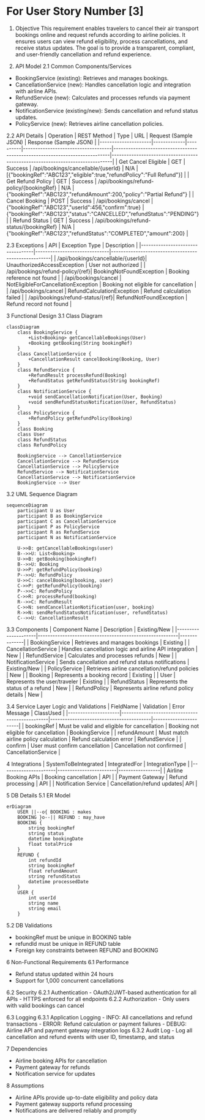 # For User Story Number [3]
1. Objective
This requirement enables travelers to cancel their air transport bookings online and request refunds according to airline policies. It ensures users can view refund eligibility, process cancellations, and receive status updates. The goal is to provide a transparent, compliant, and user-friendly cancellation and refund experience.

2. API Model
  2.1 Common Components/Services
  - BookingService (existing): Retrieves and manages bookings.
  - CancellationService (new): Handles cancellation logic and integration with airline APIs.
  - RefundService (new): Calculates and processes refunds via payment gateway.
  - NotificationService (existing/new): Sends cancellation and refund status updates.
  - PolicyService (new): Retrieves airline cancellation policies.

  2.2 API Details
| Operation           | REST Method | Type     | URL                                | Request (Sample JSON)                                                      | Response (Sample JSON)                                                      |
|---------------------|-------------|----------|------------------------------------|----------------------------------------------------------------------------|------------------------------------------------------------------------------|
| Get Cancel Eligible | GET         | Success  | /api/bookings/cancellable/{userId} | N/A                                                                        | [{"bookingRef":"ABC123","eligible":true,"refundPolicy":"Full Refund"}]         |
| Get Refund Policy   | GET         | Success  | /api/bookings/refund-policy/{bookingRef} | N/A                                                                | {"bookingRef":"ABC123","refundAmount":200,"policy":"Partial Refund"}           |
| Cancel Booking      | POST        | Success  | /api/bookings/cancel               | {"bookingRef":"ABC123","userId":456,"confirm":true}                        | {"bookingRef":"ABC123","status":"CANCELLED","refundStatus":"PENDING"}        |
| Refund Status       | GET         | Success  | /api/bookings/refund-status/{bookingRef} | N/A                                                                | {"bookingRef":"ABC123","refundStatus":"COMPLETED","amount":200}                |

  2.3 Exceptions
| API                              | Exception Type               | Description                                         |
|----------------------------------|------------------------------|-----------------------------------------------------|
| /api/bookings/cancellable/{userId}| UnauthorizedAccessException  | User not authorized                                 |
| /api/bookings/refund-policy/{ref}| BookingNotFoundException     | Booking reference not found                         |
| /api/bookings/cancel             | NotEligibleForCancellationException | Booking not eligible for cancellation      |
| /api/bookings/cancel             | RefundCalculationException   | Refund calculation failed                           |
| /api/bookings/refund-status/{ref}| RefundNotFoundException      | Refund record not found                             |

3 Functional Design
  3.1 Class Diagram
```mermaid
classDiagram
    class BookingService {
        +List<Booking> getCancellableBookings(User)
        +Booking getBooking(String bookingRef)
    }
    class CancellationService {
        +CancellationResult cancelBooking(Booking, User)
    }
    class RefundService {
        +RefundResult processRefund(Booking)
        +RefundStatus getRefundStatus(String bookingRef)
    }
    class NotificationService {
        +void sendCancellationNotification(User, Booking)
        +void sendRefundStatusNotification(User, RefundStatus)
    }
    class PolicyService {
        +RefundPolicy getRefundPolicy(Booking)
    }
    class Booking
    class User
    class RefundStatus
    class RefundPolicy

    BookingService --> CancellationService
    CancellationService --> RefundService
    CancellationService --> PolicyService
    RefundService --> NotificationService
    CancellationService --> NotificationService
    BookingService --> User
```

  3.2 UML Sequence Diagram
```mermaid
sequenceDiagram
    participant U as User
    participant B as BookingService
    participant C as CancellationService
    participant P as PolicyService
    participant R as RefundService
    participant N as NotificationService

    U->>B: getCancellableBookings(user)
    B-->>U: List<Booking>
    U->>B: getBooking(bookingRef)
    B-->>U: Booking
    U->>P: getRefundPolicy(booking)
    P-->>U: RefundPolicy
    U->>C: cancelBooking(booking, user)
    C->>P: getRefundPolicy(booking)
    P-->>C: RefundPolicy
    C->>R: processRefund(booking)
    R-->>C: RefundResult
    C->>N: sendCancellationNotification(user, booking)
    R->>N: sendRefundStatusNotification(user, refundStatus)
    C-->>U: CancellationResult
```

  3.3 Components
| Component Name       | Description                                             | Existing/New |
|---------------------|---------------------------------------------------------|--------------|
| BookingService      | Retrieves and manages bookings                          | Existing     |
| CancellationService | Handles cancellation logic and airline API integration  | New          |
| RefundService       | Calculates and processes refunds                        | New          |
| NotificationService | Sends cancellation and refund status notifications      | Existing/New |
| PolicyService       | Retrieves airline cancellation/refund policies          | New          |
| Booking             | Represents a booking record                             | Existing     |
| User                | Represents the user/traveler                            | Existing     |
| RefundStatus        | Represents the status of a refund                       | New          |
| RefundPolicy        | Represents airline refund policy details                | New          |

  3.4 Service Layer Logic and Validations
| FieldName           | Validation                                      | Error Message                           | ClassUsed             |
|---------------------|------------------------------------------------|-----------------------------------------|-----------------------|
| bookingRef          | Must be valid and eligible for cancellation     | Booking not eligible for cancellation   | BookingService        |
| refundAmount        | Must match airline policy calculation           | Refund calculation error                | RefundService         |
| confirm             | User must confirm cancellation                  | Cancellation not confirmed              | CancellationService   |

4 Integrations
| SystemToBeIntegrated | IntegratedFor           | IntegrationType |
|----------------------|------------------------|-----------------|
| Airline Booking APIs | Booking cancellation   | API             |
| Payment Gateway      | Refund processing      | API             |
| Notification Service | Cancellation/refund updates| API         |

5 DB Details
  5.1 ER Model
```mermaid
erDiagram
    USER ||--o{ BOOKING : makes
    BOOKING }o--|| REFUND : may_have
    BOOKING {
        string bookingRef
        string status
        datetime bookingDate
        float totalPrice
    }
    REFUND {
        int refundId
        string bookingRef
        float refundAmount
        string refundStatus
        datetime processedDate
    }
    USER {
        int userId
        string name
        string email
    }
```

  5.2 DB Validations
- bookingRef must be unique in BOOKING table
- refundId must be unique in REFUND table
- Foreign key constraints between REFUND and BOOKING

6 Non-Functional Requirements
  6.1 Performance
  - Refund status updated within 24 hours
  - Support for 1,000 concurrent cancellations

  6.2 Security
    6.2.1 Authentication
    - OAuth2/JWT-based authentication for all APIs
    - HTTPS enforced for all endpoints
    6.2.2 Authorization
    - Only users with valid bookings can cancel

  6.3 Logging
    6.3.1 Application Logging
    - INFO: All cancellations and refund transactions
    - ERROR: Refund calculation or payment failures
    - DEBUG: Airline API and payment gateway integration logs
    6.3.2 Audit Log
    - Log all cancellation and refund events with user ID, timestamp, and status

7 Dependencies
- Airline booking APIs for cancellation
- Payment gateway for refunds
- Notification service for updates

8 Assumptions
- Airline APIs provide up-to-date eligibility and policy data
- Payment gateway supports refund processing
- Notifications are delivered reliably and promptly

